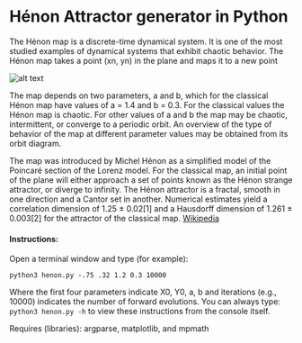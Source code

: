 # Hénon Attractor generator in Python

The Hénon map is a discrete-time dynamical system. It is one of the most studied examples of dynamical systems that exhibit chaotic behavior. The Hénon map takes a point (xn, yn) in the plane and maps it to a new point

![alt text](https://wikimedia.org/api/rest_v1/media/math/render/svg/87672565712868250e7d2b410307bb1b047f31a7)

The map depends on two parameters, a and b, which for the classical Hénon map have values of a = 1.4 and b = 0.3. For the classical values the Hénon map is chaotic. For other values of a and b the map may be chaotic, intermittent, or converge to a periodic orbit. An overview of the type of behavior of the map at different parameter values may be obtained from its orbit diagram.

The map was introduced by Michel Hénon as a simplified model of the Poincaré section of the Lorenz model. For the classical map, an initial point of the plane will either approach a set of points known as the Hénon strange attractor, or diverge to infinity. The Hénon attractor is a fractal, smooth in one direction and a Cantor set in another. Numerical estimates yield a correlation dimension of 1.25 ± 0.02[1] and a Hausdorff dimension of 1.261 ± 0.003[2] for the attractor of the classical map. [Wikipedia](https://en.wikipedia.org/wiki/H%C3%A9non_map)

#### Instructions:

Open a terminal window and type (for example):

```python3 henon.py -.75 .32 1.2 0.3 10000```

Where the first four parameters indicate X0, Y0, a, b and iterations (e.g., 10000) indicates the number of forward evolutions. You can always type: ```python3 henon.py -h``` to view these instructions from the console itself.

Requires (libraries): argparse, matplotlib, and mpmath
